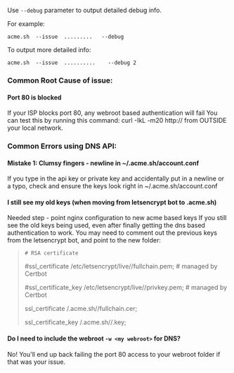 Use `--debug` parameter to output detailed debug info.

For example:

```
acme.sh  --issue  .........   --debug
```


To output more detailed info:

```
acme.sh  --issue  ..........    --debug 2
```

### Common Root Cause of issue:
#### Port 80 is blocked
If your ISP blocks port 80, any webroot based authentication will fail
You can test this by running this command: curl -IkL -m20 http://<your domain> from OUTSIDE your local network.

### Common Errors using DNS API:
#### Mistake 1: Clumsy fingers - newline in ~/.acme.sh/account.conf
If you type in the api key or private key and accidentally put in a newline or a typo, check and ensure the keys look right in ~/.acme.sh/account.conf

#### I still see my old keys (when moving from letsencrypt bot to .acme.sh)
Needed step - point nginx configuration to new acme based keys
If you still see the old keys being used, even after finally getting the dns based authentication to work.
You may need to comment out the previous keys from the letsencrypt bot, and point to the new folder:

> `# RSA certificate`
> 
> #ssl_certificate /etc/letsencrypt/live/<your domain>/fullchain.pem; # managed by Certbot
> 
> #ssl_certificate_key /etc/letsencrypt/live/<your domain>/privkey.pem; # managed by Certbot
>
> ssl_certificate <your home directory>/.acme.sh/<your domain>/fullchain.cer;
>
> ssl_certificate_key <your home directory>/.acme.sh/<your domain>/<your domain>.key;

#### Do I need to include the webroot `-w <my webroot>` for DNS?
No!  You'll end up back failing the port 80 access to your webroot folder if that was your issue.